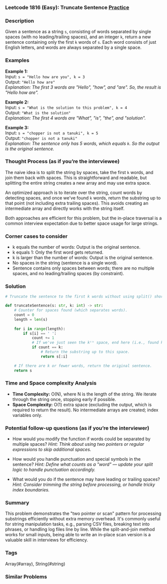 ### Leetcode 1816 (Easy): Truncate Sentence [Practice](https://leetcode.com/problems/truncate-sentence)

### Description  
Given a sentence as a string `s`, consisting of words separated by single spaces (with no leading/trailing spaces), and an integer `k`, return a new sentence containing only the first `k` words of `s`. Each word consists of just English letters, and words are always separated by a single space.

### Examples  

**Example 1:**  
Input: `s = "Hello how are you", k = 3`  
Output: `"Hello how are"`  
*Explanation: The first 3 words are "Hello", "how", and "are". So, the result is "Hello how are".*

**Example 2:**  
Input: `s = "What is the solution to this problem", k = 4`  
Output: `"What is the solution"`  
*Explanation: The first 4 words are "What", "is", "the", and "solution".*

**Example 3:**  
Input: `s = "chopper is not a tanuki", k = 5`  
Output: `"chopper is not a tanuki"`  
*Explanation: The sentence only has 5 words, which equals `k`. So the output is the original sentence.*

### Thought Process (as if you’re the interviewee)  
The naive idea is to split the string by spaces, take the first `k` words, and join them back with spaces. This is straightforward and readable, but splitting the entire string creates a new array and may use extra space.

An optimized approach is to iterate over the string, count words by detecting spaces, and once we've found `k` words, return the substring up to that point (not including extra trailing spaces). This avoids creating an intermediate array and directly works with the string itself.

Both approaches are efficient for this problem, but the in-place traversal is a common interview expectation due to better space usage for large strings.

### Corner cases to consider  
- k equals the number of words: Output is the original sentence.
- k equals 1: Only the first word gets returned.
- k is larger than the number of words: Output is the original sentence.
- No spaces in the string (sentence is a single word).
- Sentence contains only spaces between words; there are no multiple spaces, and no leading/trailing spaces (by constraint).

### Solution

```python
# Truncate the sentence to the first k words without using split() shortcuts.

def truncateSentence(s: str, k: int) -> str:
    # Counter for spaces found (which separates words).
    count = 0
    length = len(s)
    
    for i in range(length):
        if s[i] == ' ':
            count += 1
            # If we've just seen the kᵗʰ space, end here (i.e., found k words).
            if count == k:
                # Return the substring up to this space.
                return s[:i]
                
    # If there are k or fewer words, return the original sentence.
    return s
```

### Time and Space complexity Analysis  

- **Time Complexity:** O(N), where N is the length of the string. We iterate through the string once, stopping early if possible.
- **Space Complexity:** O(1) extra space (excluding the output, which is required to return the result). No intermediate arrays are created; index variables only.

### Potential follow-up questions (as if you’re the interviewer)  

- How would you modify the function if words could be separated by multiple spaces?
  *Hint: Think about using two pointers or regular expressions to skip additional spaces.*

- How would you handle punctuation and special symbols in the sentence?
  *Hint: Define what counts as a "word" — update your split logic to handle punctuation accordingly.*

- What would you do if the sentence may have leading or trailing spaces?
  *Hint: Consider trimming the string before processing, or handle tricky index boundaries.*

### Summary
This problem demonstrates the "two pointer or scan" pattern for processing substrings efficiently without extra memory overhead. It's commonly useful for string manipulation tasks, e.g., parsing CSV files, breaking text into phrases, or handling log files line by line. While the split-and-join method works for small inputs, being able to write an in-place scan version is a valuable skill in interviews for efficiency.

### Tags
Array(#array), String(#string)

### Similar Problems
